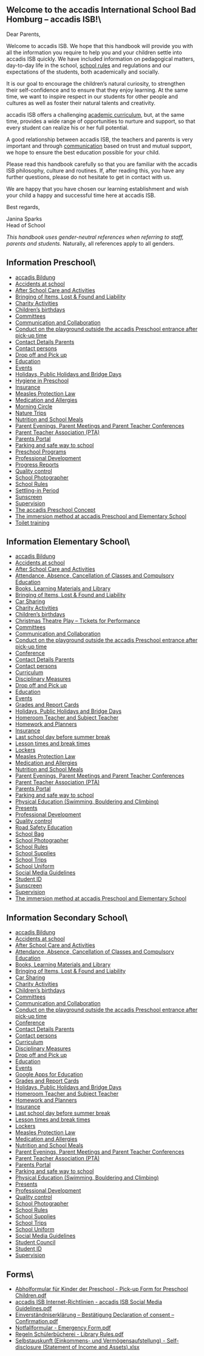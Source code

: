 ## Welcome to the accadis International School Bad Homburg – accadis ISB!\ 

Dear Parents,

Welcome to accadis ISB. We hope that this handbook will provide you with all the information you require to help you and your children settle into accadis ISB quickly. We have included information on pedagogical matters, day-to-day life in the school, [school rules](/en/School_Rules "School Rules") and regulations and our expectations of the students, both academically and socially.

It is our goal to encourage the children’s natural curiosity, to strengthen their self-confidence and to ensure that they enjoy learning. At the same time, we want to inspire respect in our students for other people and cultures as well as foster their natural talents and creativity.

accadis ISB offers a challenging [academic curriculum](/en/Curriculum "Curriculum"), but, at the same time, provides a wide range of opportunities to nurture and support, so that every student can realize his or her full potential.

A good relationship between accadis ISB, the teachers and parents is very important and through [communication](/en/Communication_and_Collaboration "Communication and Collaboration") based on trust and mutual support, we hope to ensure the best education possible for your child.

Please read this handbook carefully so that you are familiar with the accadis ISB philosophy, culture and routines. If, after reading this, you have any further questions, please do not hesitate to get in contact with us.

We are happy that you have chosen our learning establishment and wish your child a happy and successful time here at accadis ISB.

Best regards,

Janina Sparks  
Head of School

_This handbook uses gender-neutral references when referring to staff, parents and students._ Naturally, all references apply to all genders.

## Information Preschool\ 

-   [accadis Bildung](/en/Accadis_Bildung "accadis Bildung")
-   [Accidents at school](/en/Accidents_at_school "Accidents at school")
-   [After School Care and Activities](/en/After_School_Care_and_Activities "After School Care and Activities")
-   [Bringing of Items, Lost & Found and Liability](/en/Bringing_of_Items,_Lost_%26_Found_and_Liability "Bringing of Items, Lost & Found and Liability")
-   [Charity Activities](/en/Charity_Activities "Charity Activities")
-   [Children’s birthdays](/en/Children%E2%80%99s_birthdays "Children’s birthdays")
-   [Committees](/en/Committees "Committees")
-   [Communication and Collaboration](/en/Communication_and_Collaboration "Communication and Collaboration")
-   [Conduct on the playground outside the accadis Preschool entrance after pick-up time](/en/Conduct_on_the_playground_outside_the_accadis_Preschool_entrance_after_pick-up_time "Conduct on the playground outside the accadis Preschool entrance after pick-up time")
-   [Contact Details Parents](/en/Contact_Details_Parents "Contact Details Parents")
-   [Contact persons](/en/Contact_persons "Contact persons")
-   [Drop off and Pick up](/en/Drop_off_and_Pick_up "Drop off and Pick up")
-   [Education](/en/Education "Education")
-   [Events](/en/Events "Events")
-   [Holidays, Public Holidays and Bridge Days](/en/Holidays,_Public_Holidays_and_Bridge_Days "Holidays, Public Holidays and Bridge Days")
-   [Hygiene in Preschool](/en/Hygiene_in_Preschool "Hygiene in Preschool")
-   [Insurance](/en/Insurance "Insurance")
-   [Measles Protection Law](/en/Measles_Protection_Law "Measles Protection Law")
-   [Medication and Allergies](/en/Medication_and_Allergies "Medication and Allergies")
-   [Morning Circle](/en/Morning_Circle "Morning Circle")
-   [Nature Trips](/en/Nature_Trips "Nature Trips")
-   [Nutrition and School Meals](/en/Nutrition_and_School_Meals "Nutrition and School Meals")
-   [Parent Evenings, Parent Meetings and Parent Teacher Conferences](/en/Parent_Evenings,_Parent_Meetings_and_Parent_Teacher_Conferences "Parent Evenings, Parent Meetings and Parent Teacher Conferences")
-   [Parent Teacher Association (PTA)](/en/Parent_Teacher_Association_(PTA) "Parent Teacher Association (PTA)")
-   [Parents Portal](/en/Parents_Portal "Parents Portal")
-   [Parking and safe way to school](/en/Parking_and_safe_way_to_school "Parking and safe way to school")
-   [Preschool Programs](/en/Preschool_Programs "Preschool Programs")
-   [Professional Development](/en/Professional_Development "Professional Development")
-   [Progress Reports](/en/Progress_Reports "Progress Reports")
-   [Quality control](/en/Quality_control "Quality control")
-   [School Photographer](/en/School_Photographer "School Photographer")
-   [School Rules](/en/School_Rules "School Rules")
-   [Settling-in Period](/en/Settling-in_Period "Settling-in Period")
-   [Sunscreen](/en/Sunscreen "Sunscreen")
-   [Supervision](/en/Supervision "Supervision")
-   [The accadis Preschool Concept](/en/The_accadis_Preschool_Concept "The accadis Preschool Concept")
-   [The immersion method at accadis Preschool and Elementary School](/en/The_immersion_method_at_accadis_Preschool_and_Elementary_School "The immersion method at accadis Preschool and Elementary School")
-   [Toilet training](/en/Toilet_training "Toilet training")

## Information Elementary School\ 

-   [accadis Bildung](/en/Accadis_Bildung "accadis Bildung")
-   [Accidents at school](/en/Accidents_at_school "Accidents at school")
-   [After School Care and Activities](/en/After_School_Care_and_Activities "After School Care and Activities")
-   [Attendance, Absence, Cancellation of Classes and Compulsory Education](/en/Attendance,_Absence,_Cancellation_of_Classes_and_Compulsory_Education "Attendance, Absence, Cancellation of Classes and Compulsory Education")
-   [Books, Learning Materials and Library](/en/Books,_Learning_Materials_and_Library "Books, Learning Materials and Library")
-   [Bringing of Items, Lost & Found and Liability](/en/Bringing_of_Items,_Lost_%26_Found_and_Liability "Bringing of Items, Lost & Found and Liability")
-   [Car Sharing](/en/Car_Sharing "Car Sharing")
-   [Charity Activities](/en/Charity_Activities "Charity Activities")
-   [Children’s birthdays](/en/Children%E2%80%99s_birthdays "Children’s birthdays")
-   [Christmas Theatre Play – Tickets for Performance](/en/Christmas_Theatre_Play_%E2%80%93_Tickets_for_Performance "Christmas Theatre Play – Tickets for Performance")
-   [Committees](/en/Committees "Committees")
-   [Communication and Collaboration](/en/Communication_and_Collaboration "Communication and Collaboration")
-   [Conduct on the playground outside the accadis Preschool entrance after pick-up time](/en/Conduct_on_the_playground_outside_the_accadis_Preschool_entrance_after_pick-up_time "Conduct on the playground outside the accadis Preschool entrance after pick-up time")
-   [Conference](/en/Conference "Conference")
-   [Contact Details Parents](/en/Contact_Details_Parents "Contact Details Parents")
-   [Contact persons](/en/Contact_persons "Contact persons")
-   [Curriculum](/en/Curriculum "Curriculum")
-   [Disciplinary Measures](/en/Disciplinary_Measures "Disciplinary Measures")
-   [Drop off and Pick up](/en/Drop_off_and_Pick_up "Drop off and Pick up")
-   [Education](/en/Education "Education")
-   [Events](/en/Events "Events")
-   [Grades and Report Cards](/en/Grades_and_Report_Cards "Grades and Report Cards")
-   [Holidays, Public Holidays and Bridge Days](/en/Holidays,_Public_Holidays_and_Bridge_Days "Holidays, Public Holidays and Bridge Days")
-   [Homeroom Teacher and Subject Teacher](/en/Homeroom_Teacher_and_Subject_Teacher "Homeroom Teacher and Subject Teacher")
-   [Homework and Planners](/en/Homework_and_Planners "Homework and Planners")
-   [Insurance](/en/Insurance "Insurance")
-   [Last school day before summer break](/en/Last_school_day_before_summer_break "Last school day before summer break")
-   [Lesson times and break times](/en/Lesson_times_and_break_times "Lesson times and break times")
-   [Lockers](/en/Lockers "Lockers")
-   [Measles Protection Law](/en/Measles_Protection_Law "Measles Protection Law")
-   [Medication and Allergies](/en/Medication_and_Allergies "Medication and Allergies")
-   [Nutrition and School Meals](/en/Nutrition_and_School_Meals "Nutrition and School Meals")
-   [Parent Evenings, Parent Meetings and Parent Teacher Conferences](/en/Parent_Evenings,_Parent_Meetings_and_Parent_Teacher_Conferences "Parent Evenings, Parent Meetings and Parent Teacher Conferences")
-   [Parent Teacher Association (PTA)](/en/Parent_Teacher_Association_(PTA) "Parent Teacher Association (PTA)")
-   [Parents Portal](/en/Parents_Portal "Parents Portal")
-   [Parking and safe way to school](/en/Parking_and_safe_way_to_school "Parking and safe way to school")
-   [Physical Education (Swimming, Bouldering and Climbing)](/en/Physical_Education_(Swimming,_Bouldering_and_Climbing) "Physical Education (Swimming, Bouldering and Climbing)")
-   [Presents](/en/Presents "Presents")
-   [Professional Development](/en/Professional_Development "Professional Development")
-   [Quality control](/en/Quality_control "Quality control")
-   [Road Safety Education](/en/Road_Safety_Education "Road Safety Education")
-   [School Bag](/en/School_Bag "School Bag")
-   [School Photographer](/en/School_Photographer "School Photographer")
-   [School Rules](/en/School_Rules "School Rules")
-   [School Supplies](/en/School_Supplies "School Supplies")
-   [School Trips](/en/School_Trips "School Trips")
-   [School Uniform](/en/School_Uniform "School Uniform")
-   [Social Media Guidelines](/en/Social_Media_Guidelines "Social Media Guidelines")
-   [Student ID](/en/Student_ID "Student ID")
-   [Sunscreen](/en/Sunscreen "Sunscreen")
-   [Supervision](/en/Supervision "Supervision")
-   [The immersion method at accadis Preschool and Elementary School](/en/The_immersion_method_at_accadis_Preschool_and_Elementary_School "The immersion method at accadis Preschool and Elementary School")

## Information Secondary School\ 

-   [accadis Bildung](/en/Accadis_Bildung "accadis Bildung")
-   [Accidents at school](/en/Accidents_at_school "Accidents at school")
-   [After School Care and Activities](/en/After_School_Care_and_Activities "After School Care and Activities")
-   [Attendance, Absence, Cancellation of Classes and Compulsory Education](/en/Attendance,_Absence,_Cancellation_of_Classes_and_Compulsory_Education "Attendance, Absence, Cancellation of Classes and Compulsory Education")
-   [Books, Learning Materials and Library](/en/Books,_Learning_Materials_and_Library "Books, Learning Materials and Library")
-   [Bringing of Items, Lost & Found and Liability](/en/Bringing_of_Items,_Lost_%26_Found_and_Liability "Bringing of Items, Lost & Found and Liability")
-   [Car Sharing](/en/Car_Sharing "Car Sharing")
-   [Charity Activities](/en/Charity_Activities "Charity Activities")
-   [Children’s birthdays](/en/Children%E2%80%99s_birthdays "Children’s birthdays")
-   [Committees](/en/Committees "Committees")
-   [Communication and Collaboration](/en/Communication_and_Collaboration "Communication and Collaboration")
-   [Conduct on the playground outside the accadis Preschool entrance after pick-up time](/en/Conduct_on_the_playground_outside_the_accadis_Preschool_entrance_after_pick-up_time "Conduct on the playground outside the accadis Preschool entrance after pick-up time")
-   [Conference](/en/Conference "Conference")
-   [Contact Details Parents](/en/Contact_Details_Parents "Contact Details Parents")
-   [Contact persons](/en/Contact_persons "Contact persons")
-   [Curriculum](/en/Curriculum "Curriculum")
-   [Disciplinary Measures](/en/Disciplinary_Measures "Disciplinary Measures")
-   [Drop off and Pick up](/en/Drop_off_and_Pick_up "Drop off and Pick up")
-   [Education](/en/Education "Education")
-   [Events](/en/Events "Events")
-   [Google Apps for Education](/en/Google_Apps_for_Education "Google Apps for Education")
-   [Grades and Report Cards](/en/Grades_and_Report_Cards "Grades and Report Cards")
-   [Holidays, Public Holidays and Bridge Days](/en/Holidays,_Public_Holidays_and_Bridge_Days "Holidays, Public Holidays and Bridge Days")
-   [Homeroom Teacher and Subject Teacher](/en/Homeroom_Teacher_and_Subject_Teacher "Homeroom Teacher and Subject Teacher")
-   [Homework and Planners](/en/Homework_and_Planners "Homework and Planners")
-   [Insurance](/en/Insurance "Insurance")
-   [Last school day before summer break](/en/Last_school_day_before_summer_break "Last school day before summer break")
-   [Lesson times and break times](/en/Lesson_times_and_break_times "Lesson times and break times")
-   [Lockers](/en/Lockers "Lockers")
-   [Measles Protection Law](/en/Measles_Protection_Law "Measles Protection Law")
-   [Medication and Allergies](/en/Medication_and_Allergies "Medication and Allergies")
-   [Nutrition and School Meals](/en/Nutrition_and_School_Meals "Nutrition and School Meals")
-   [Parent Evenings, Parent Meetings and Parent Teacher Conferences](/en/Parent_Evenings,_Parent_Meetings_and_Parent_Teacher_Conferences "Parent Evenings, Parent Meetings and Parent Teacher Conferences")
-   [Parent Teacher Association (PTA)](/en/Parent_Teacher_Association_(PTA) "Parent Teacher Association (PTA)")
-   [Parents Portal](/en/Parents_Portal "Parents Portal")
-   [Parking and safe way to school](/en/Parking_and_safe_way_to_school "Parking and safe way to school")
-   [Physical Education (Swimming, Bouldering and Climbing)](/en/Physical_Education_(Swimming,_Bouldering_and_Climbing) "Physical Education (Swimming, Bouldering and Climbing)")
-   [Presents](/en/Presents "Presents")
-   [Professional Development](/en/Professional_Development "Professional Development")
-   [Quality control](/en/Quality_control "Quality control")
-   [School Photographer](/en/School_Photographer "School Photographer")
-   [School Rules](/en/School_Rules "School Rules")
-   [School Supplies](/en/School_Supplies "School Supplies")
-   [School Trips](/en/School_Trips "School Trips")
-   [School Uniform](/en/School_Uniform "School Uniform")
-   [Social Media Guidelines](/en/Social_Media_Guidelines "Social Media Guidelines")
-   [Student Council](/en/Student_Council "Student Council")
-   [Student ID](/en/Student_ID "Student ID")
-   [Supervision](/en/Supervision "Supervision")

## Forms\ 

-   [Abholformular für Kinder der Preschool - Pick-up Form for Preschool Children.pdf](/en/File:Abholformular_f%C3%BCr_Kinder_der_Preschool_-_Pick-up_Form_for_Preschool_Children.pdf "File:Abholformular für Kinder der Preschool - Pick-up Form for Preschool Children.pdf")
-   [accadis ISB Internet-Richtlinien - accadis ISB Social Media Guidelines.pdf](/en/File:Accadis_ISB_Internet-Richtlinien_-_accadis_ISB_Social_Media_Guidelines.pdf "File:accadis ISB Internet-Richtlinien - accadis ISB Social Media Guidelines.pdf")
-   [Einverständniserklärung – Bestätigung Declaration of consent – Confirmation.pdf](/en/File:Einverst%C3%A4ndniserkl%C3%A4rung_%E2%80%93_Best%C3%A4tigung_Declaration_of_consent_%E2%80%93_Confirmation.pdf "File:Einverständniserklärung – Bestätigung Declaration of consent – Confirmation.pdf")
-   [Notfallformular - Emergency Form.pdf](/en/File:Notfallformular_-_Emergency_Form.pdf "File:Notfallformular - Emergency Form.pdf")
-   [Regeln Schülerbücherei - Library Rules.pdf](/en/File:Regeln_Sch%C3%BClerb%C3%BCcherei_-_Library_Rules.pdf "File:Regeln Schülerbücherei - Library Rules.pdf")
-   [Selbstauskunft (Einkommens- und Vermögensaufstellung) - Self-disclosure (Statement of Income and Assets).xlsx](/en/File:Selbstauskunft_(Einkommens-_und_Verm%C3%B6gensaufstellung)_-_Self-disclosure_(Statement_of_Income_and_Assets).xlsx "File:Selbstauskunft (Einkommens- und Vermögensaufstellung) - Self-disclosure (Statement of Income and Assets).xlsx")